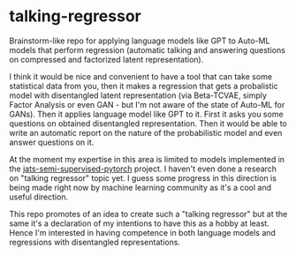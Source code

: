 # talking-regressor

Brainstorm-like repo for applying language models like GPT to Auto-ML models that perform regression (automatic talking and answering questions on compressed and factorized latent representation).

I think it would be nice and convenient to have a tool that can take some statistical data from you, then it makes a regression that gets a probalistic model with disentangled latent representation (via Beta-TCVAE, simply Factor Analysis or even GAN - but I'm not aware of the state of Auto-ML for GANs). Then it applies language model like GPT to it. First it asks you some questions on obtained disentangled representation. Then it would be able to write an automatic report on the nature of the probabilistic model and even answer questions on it.

At the moment my expertise in this area is limited to models implemented in the [jats-semi-supervised-pytorch](https://github.com/kiwi0fruit/jats-semi-supervised-pytorch) project. I haven't even done a research on "talking regressor" topic yet. I guess some progress in this direction is being made right now by machine learning community as it's a cool and useful direction.

This repo promotes of an idea to create such a "talking regressor" but at the same it's a declaration of my intentions to have this as a hobby at least. Hence I'm interested in having competence in both language models and regressions with disentangled representations.
